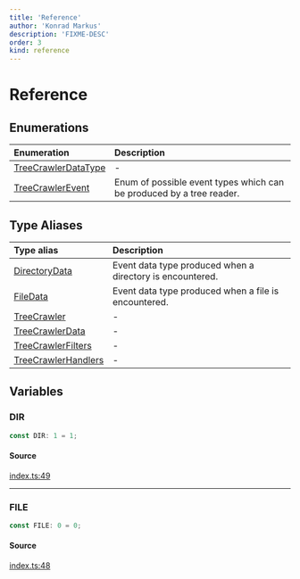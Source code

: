 ```yaml
---
title: 'Reference'
author: 'Konrad Markus'
description: 'FIXME-DESC'
order: 3
kind: reference
---
```


# Reference

## Enumerations

| Enumeration                                                                                               | Description                                                          |
| :-------------------------------------------------------------------------------------------------------- | :------------------------------------------------------------------- |
| [TreeCrawlerDataType](/projects/konkerdev-tiny-treecrawler-fp/reference/enumerations/treecrawlerdatatype) | -                                                                    |
| [TreeCrawlerEvent](/projects/konkerdev-tiny-treecrawler-fp/reference/enumerations/treecrawlerevent)       | Enum of possible event types which can be produced by a tree reader. |

## Type Aliases

| Type alias                                                                                                | Description                                               |
| :-------------------------------------------------------------------------------------------------------- | :-------------------------------------------------------- |
| [DirectoryData](/projects/konkerdev-tiny-treecrawler-fp/reference/type-aliases/directorydata)             | Event data type produced when a directory is encountered. |
| [FileData](/projects/konkerdev-tiny-treecrawler-fp/reference/type-aliases/filedata)                       | Event data type produced when a file is encountered.      |
| [TreeCrawler](/projects/konkerdev-tiny-treecrawler-fp/reference/type-aliases/treecrawler)                 | -                                                         |
| [TreeCrawlerData](/projects/konkerdev-tiny-treecrawler-fp/reference/type-aliases/treecrawlerdata)         | -                                                         |
| [TreeCrawlerFilters](/projects/konkerdev-tiny-treecrawler-fp/reference/type-aliases/treecrawlerfilters)   | -                                                         |
| [TreeCrawlerHandlers](/projects/konkerdev-tiny-treecrawler-fp/reference/type-aliases/treecrawlerhandlers) | -                                                         |

## Variables

### DIR

```ts
const DIR: 1 = 1;
```

#### Source

[index.ts:49](https://github.com/konkerdotdev/tiny-treecrawler-fp/blob/d889edd43bad878816e43a5941ed304eb3d9e371/src/index.ts#L49)

---

### FILE

```ts
const FILE: 0 = 0;
```

#### Source

[index.ts:48](https://github.com/konkerdotdev/tiny-treecrawler-fp/blob/d889edd43bad878816e43a5941ed304eb3d9e371/src/index.ts#L48)
